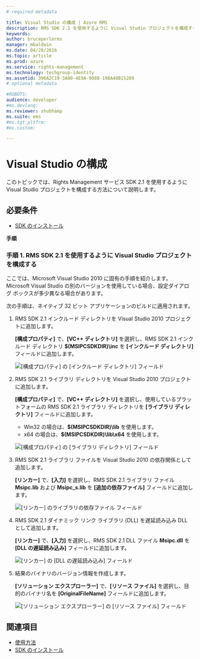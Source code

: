 ```yaml
---
# required metadata

title: Visual Studio の構成 | Azure RMS
description: RMS SDK 2.1 を使用するように Visual Studio プロジェクトを構成する手順。
keywords:
author: bruceperlerms
manager: mbaldwin
ms.date: 04/28/2016
ms.topic: article
ms.prod: azure
ms.service: rights-management
ms.technology: techgroup-identity
ms.assetid: 396A2C19-3A00-4E9A-9088-198A48B15289
# optional metadata

#ROBOTS:
audience: developer
#ms.devlang:
ms.reviewer: shubhamp
ms.suite: ems
#ms.tgt_pltfrm:
#ms.custom:

---
```


# Visual Studio の構成

このトピックでは、Rights Management サービス SDK 2.1 を使用するように Visual Studio プロジェクトを構成する方法について説明します。

## 必要条件

-   [SDK のインストール](create-your-first-rights-aware-application.md)

**手順**

### 手順 1. RMS SDK 2.1 を使用するように Visual Studio プロジェクトを構成する

ここでは、Microsoft Visual Studio 2010 に固有の手順を紹介します。 Microsoft Visual Studio の別のバージョンを使用している場合、設定ダイアログ ボックスが多少異なる場合があります。

次の手順は、ネイティブ 32 ビット アプリケーションのビルドに適用されます。

1.  RMS SDK 2.1 インクルード ディレクトリを Visual Studio 2010 プロジェクトに追加します。

    **[構成プロパティ]** で、**[VC++ ディレクトリ]** を選択し、RMS SDK 2.1 インクルード ディレクトリ **$(MSIPCSDKDIR)\\inc** を **[インクルード ディレクトリ]** フィールドに追加します。

    ![[構成プロパティ] の [インクルード ディレクトリ] フィールド](../media/include_directories.png)

2.  RMS SDK 2.1 ライブラリ ディレクトリを Visual Studio 2010 プロジェクトに追加します。

    **[構成プロパティ]** で、**[VC++ ディレクトリ]** を選択し、使用しているプラットフォームの RMS SDK 2.1 ライブラリ ディレクトリを **[ライブラリ ディレクトリ]** フィールドに追加します。

    -   Win32 の場合は、**$(MSIPCSDKDIR)\\lib** を使用します。
    -   x64 の場合は、**$(MSIPCSDKDIR)\\lib\\x64** を使用します。

    ![[構成プロパティ] の [ライブラリ ディレクトリ] フィールド](../media/library_directories.png)

3.  RMS SDK 2.1 ライブラリ ファイルを Visual Studio 2010 の依存関係として追加します。

    **[リンカー]** で、**[入力]** を選択し、RMS SDK 2.1 ライブラリ ファイル **Msipc.lib** および **Msipc\_s.lib** を **[追加の依存ファイル]** フィールドに追加します。

    ![[リンカー] のライブラリの依存ファイル フィールド](../media/additional_dependencies.png)

4.  RMS SDK 2.1 ダイナミック リンク ライブラリ (DLL) を遅延読み込み DLL として追加します。

    **[リンカー]** で、**[入力]** を選択し、RMS SDK 2.1 DLL ファイル **Msipc.dll** を **[DLL の遅延読み込み]** フィールドに追加します。

    ![[リンカー] の [DLL の遅延読み込み] フィールド](../media/delay_loaded.png)

5.  結果のバイナリのバージョン情報を作成します。

    **[ソリューション エクスプローラー]** で、**[リソース ファイル]** を選択し、目的のバイナリ名を **[OriginalFileName]** フィールドに追加します。

    ![[ソリューション エクスプローラー] の [リソース ファイル] フィールド](../media/original_file_name.png)

## 関連項目

* [使用方法](how-to-use-msipc.md)
* [SDK のインストール](create-your-first-rights-aware-application.md)
 

 





<!--HONumber=Apr16_HO4-->



